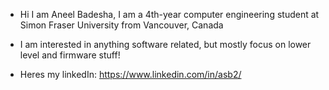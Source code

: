 - Hi I am Aneel Badesha, I am a 4th-year computer engineering student at Simon Fraser University from Vancouver, Canada

- I am interested in anything software related, but mostly focus on lower level and firmware stuff!

- Heres my linkedIn: https://www.linkedin.com/in/asb2/
